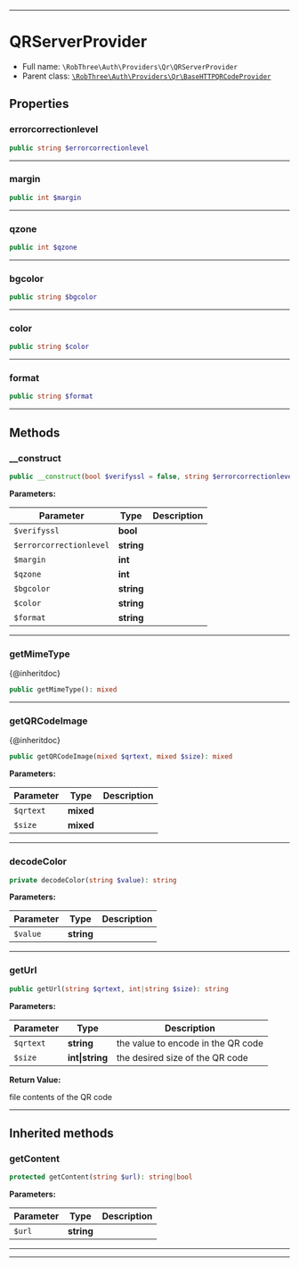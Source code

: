 ***

# QRServerProvider

* Full name: `\RobThree\Auth\Providers\Qr\QRServerProvider`
* Parent class: [`\RobThree\Auth\Providers\Qr\BaseHTTPQRCodeProvider`](./BaseHTTPQRCodeProvider.md)

## Properties

### errorcorrectionlevel

```php
public string $errorcorrectionlevel
```

***

### margin

```php
public int $margin
```

***

### qzone

```php
public int $qzone
```

***

### bgcolor

```php
public string $bgcolor
```

***

### color

```php
public string $color
```

***

### format

```php
public string $format
```

***

## Methods

### __construct

```php
public __construct(bool $verifyssl = false, string $errorcorrectionlevel = &#039;L&#039;, int $margin = 4, int $qzone = 1, string $bgcolor = &#039;ffffff&#039;, string $color = &#039;000000&#039;, string $format = &#039;png&#039;): mixed
```

**Parameters:**

| Parameter | Type | Description |
|-----------|------|-------------|
| `$verifyssl` | **bool** |  |
| `$errorcorrectionlevel` | **string** |  |
| `$margin` | **int** |  |
| `$qzone` | **int** |  |
| `$bgcolor` | **string** |  |
| `$color` | **string** |  |
| `$format` | **string** |  |

***

### getMimeType

{@inheritdoc}

```php
public getMimeType(): mixed
```

***

### getQRCodeImage

{@inheritdoc}

```php
public getQRCodeImage(mixed $qrtext, mixed $size): mixed
```

**Parameters:**

| Parameter | Type | Description |
|-----------|------|-------------|
| `$qrtext` | **mixed** |  |
| `$size` | **mixed** |  |

***

### decodeColor

```php
private decodeColor(string $value): string
```

**Parameters:**

| Parameter | Type | Description |
|-----------|------|-------------|
| `$value` | **string** |  |

***

### getUrl

```php
public getUrl(string $qrtext, int|string $size): string
```

**Parameters:**

| Parameter | Type | Description |
|-----------|------|-------------|
| `$qrtext` | **string** | the value to encode in the QR code |
| `$size` | **int&#124;string** | the desired size of the QR code |

**Return Value:**

file contents of the QR code



***

## Inherited methods

### getContent

```php
protected getContent(string $url): string|bool
```

**Parameters:**

| Parameter | Type | Description |
|-----------|------|-------------|
| `$url` | **string** |  |

***


***

